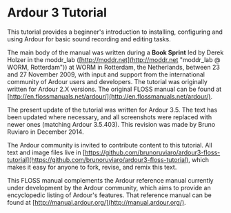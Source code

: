 # Ardour 3 Tutorial


This tutorial provides a beginner's introduction to installing,
configuring and using Ardour for basic sound recording and editing
tasks.

The main body of the manual was written during a **Book Sprint**
led by Derek Holzer in the moddr_lab
([http://moddr.net](http://moddr.net "moddr_lab @ WORM, Rotterdam")) at
WORM in Rotterdam, the Netherlands, between 23 and 27 November 2009,
with input and support from the international community of Ardour users
and developers. The tutorial was originally written for Ardour 2.X versions. The original FLOSS manual can be found at [http://en.flossmanuals.net/ardour/](http://en.flossmanuals.net/ardour/).

The present update of the tutorial was written for Ardour 3.5. The text has been updated where necessary, and all screenshots were replaced with newer ones (matching Ardour 3.5.403). This revision was made by Bruno Ruviaro in December 2014.

The Ardour community is invited to contribute content to this tutorial.
All text and image files live in [https://github.com/brunoruviaro/ardour3-floss-tutorial](https://github.com/brunoruviaro/ardour3-floss-tutorial), which makes it easy for anyone to fork, revise, and remix this text.

This FLOSS manual complements the Ardour reference manual currently
under development by the Ardour community, which aims to provide an
encyclopedic listing of Ardour's features. That reference manual can be
found at [http://manual.ardour.org/](http://manual.ardour.org/).
